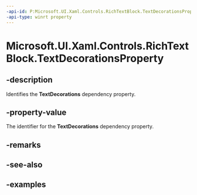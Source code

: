 ```yaml
---
-api-id: P:Microsoft.UI.Xaml.Controls.RichTextBlock.TextDecorationsProperty
-api-type: winrt property
---
```


<!-- Property syntax.
public DependencyProperty TextDecorationsProperty { get; }
-->

# Microsoft.UI.Xaml.Controls.RichTextBlock.TextDecorationsProperty

## -description
Identifies the **TextDecorations** dependency property.

## -property-value
The identifier for the **TextDecorations** dependency property.

## -remarks

## -see-also

## -examples

